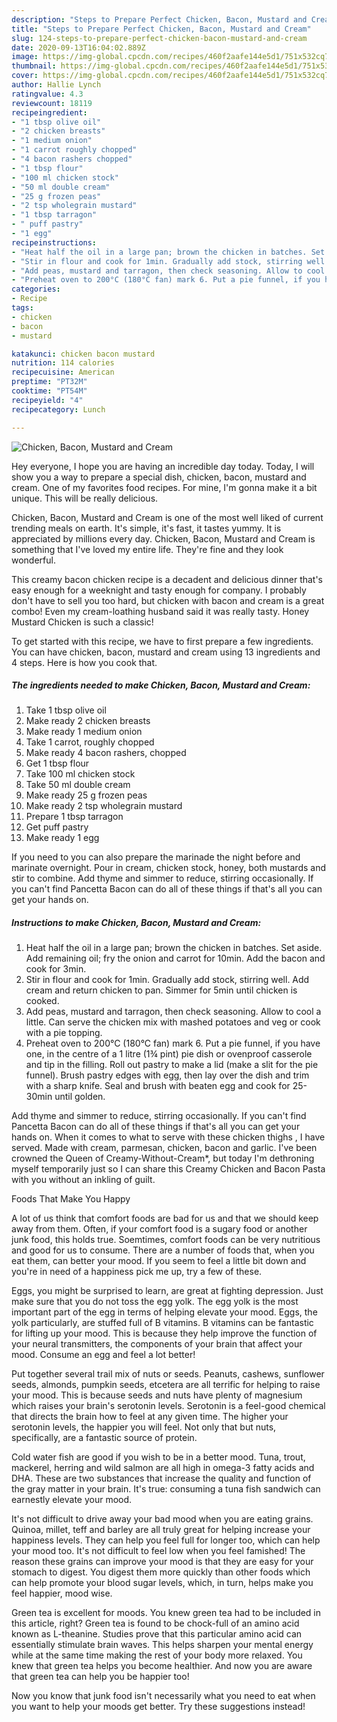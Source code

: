 ```yaml
---
description: "Steps to Prepare Perfect Chicken, Bacon, Mustard and Cream"
title: "Steps to Prepare Perfect Chicken, Bacon, Mustard and Cream"
slug: 124-steps-to-prepare-perfect-chicken-bacon-mustard-and-cream
date: 2020-09-13T16:04:02.889Z
image: https://img-global.cpcdn.com/recipes/460f2aafe144e5d1/751x532cq70/chicken-bacon-mustard-and-cream-recipe-main-photo.jpg
thumbnail: https://img-global.cpcdn.com/recipes/460f2aafe144e5d1/751x532cq70/chicken-bacon-mustard-and-cream-recipe-main-photo.jpg
cover: https://img-global.cpcdn.com/recipes/460f2aafe144e5d1/751x532cq70/chicken-bacon-mustard-and-cream-recipe-main-photo.jpg
author: Hallie Lynch
ratingvalue: 4.3
reviewcount: 18119
recipeingredient:
- "1 tbsp olive oil"
- "2 chicken breasts"
- "1 medium onion"
- "1 carrot roughly chopped"
- "4 bacon rashers chopped"
- "1 tbsp flour"
- "100 ml chicken stock"
- "50 ml double cream"
- "25 g frozen peas"
- "2 tsp wholegrain mustard"
- "1 tbsp tarragon"
- " puff pastry"
- "1 egg"
recipeinstructions:
- "Heat half the oil in a large pan; brown the chicken in batches. Set aside. Add remaining oil; fry the onion and carrot for 10min. Add the bacon and cook for 3min."
- "Stir in flour and cook for 1min. Gradually add stock, stirring well. Add cream and return chicken to pan. Simmer for 5min until chicken is cooked."
- "Add peas, mustard and tarragon, then check seasoning. Allow to cool a little. Can serve the chicken mix with mashed potatoes and veg or cook with a pie topping."
- "Preheat oven to 200°C (180°C fan) mark 6. Put a pie funnel, if you have one, in the centre of a 1 litre (1¾ pint) pie dish or ovenproof casserole and tip in the filling. Roll out pastry to make a lid (make a slit for the pie funnel). Brush pastry edges with egg, then lay over the dish and trim with a sharp knife. Seal and brush with beaten egg and cook for 25-30min until golden."
categories:
- Recipe
tags:
- chicken
- bacon
- mustard

katakunci: chicken bacon mustard 
nutrition: 114 calories
recipecuisine: American
preptime: "PT32M"
cooktime: "PT54M"
recipeyield: "4"
recipecategory: Lunch

---
```



![Chicken, Bacon, Mustard and Cream](https://img-global.cpcdn.com/recipes/460f2aafe144e5d1/751x532cq70/chicken-bacon-mustard-and-cream-recipe-main-photo.jpg)

Hey everyone, I hope you are having an incredible day today. Today, I will show you a way to prepare a special dish, chicken, bacon, mustard and cream. One of my favorites food recipes. For mine, I'm gonna make it a bit unique. This will be really delicious.

Chicken, Bacon, Mustard and Cream is one of the most well liked of current trending meals on earth. It's simple, it's fast, it tastes yummy. It is appreciated by millions every day. Chicken, Bacon, Mustard and Cream is something that I've loved my entire life. They're fine and they look wonderful.

This creamy bacon chicken recipe is a decadent and delicious dinner that&#39;s easy enough for a weeknight and tasty enough for company. I probably don&#39;t have to sell you too hard, but chicken with bacon and cream is a great combo! Even my cream-loathing husband said it was really tasty. Honey Mustard Chicken is such a classic!


To get started with this recipe, we have to first prepare a few ingredients. You can have chicken, bacon, mustard and cream using 13 ingredients and 4 steps. Here is how you cook that.

<!--inarticleads1-->

##### The ingredients needed to make Chicken, Bacon, Mustard and Cream:

1. Take 1 tbsp olive oil
1. Make ready 2 chicken breasts
1. Make ready 1 medium onion
1. Take 1 carrot, roughly chopped
1. Make ready 4 bacon rashers, chopped
1. Get 1 tbsp flour
1. Take 100 ml chicken stock
1. Take 50 ml double cream
1. Make ready 25 g frozen peas
1. Make ready 2 tsp wholegrain mustard
1. Prepare 1 tbsp tarragon
1. Get  puff pastry
1. Make ready 1 egg


If you need to you can also prepare the marinade the night before and marinate overnight. Pour in cream, chicken stock, honey, both mustards and stir to combine. Add thyme and simmer to reduce, stirring occasionally. If you can&#39;t find Pancetta Bacon can do all of these things if that&#39;s all you can get your hands on. 

<!--inarticleads2-->

##### Instructions to make Chicken, Bacon, Mustard and Cream:

1. Heat half the oil in a large pan; brown the chicken in batches. Set aside. Add remaining oil; fry the onion and carrot for 10min. Add the bacon and cook for 3min.
1. Stir in flour and cook for 1min. Gradually add stock, stirring well. Add cream and return chicken to pan. Simmer for 5min until chicken is cooked.
1. Add peas, mustard and tarragon, then check seasoning. Allow to cool a little. Can serve the chicken mix with mashed potatoes and veg or cook with a pie topping.
1. Preheat oven to 200°C (180°C fan) mark 6. Put a pie funnel, if you have one, in the centre of a 1 litre (1¾ pint) pie dish or ovenproof casserole and tip in the filling. Roll out pastry to make a lid (make a slit for the pie funnel). Brush pastry edges with egg, then lay over the dish and trim with a sharp knife. Seal and brush with beaten egg and cook for 25-30min until golden.


Add thyme and simmer to reduce, stirring occasionally. If you can&#39;t find Pancetta Bacon can do all of these things if that&#39;s all you can get your hands on. When it comes to what to serve with these chicken thighs , I have served. Made with cream, parmesan, chicken, bacon and garlic. I&#39;ve been crowned the Queen of Creamy-Without-Cream*, but today I&#39;m dethroning myself temporarily just so I can share this Creamy Chicken and Bacon Pasta with you without an inkling of guilt. 

Foods That Make You Happy


A lot of us think that comfort foods are bad for us and that we should keep away from them. Often, if your comfort food is a sugary food or another junk food, this holds true. Soemtimes, comfort foods can be very nutritious and good for us to consume. There are a number of foods that, when you eat them, can better your mood. If you seem to feel a little bit down and you're in need of a happiness pick me up, try a few of these.

Eggs, you might be surprised to learn, are great at fighting depression. Just make sure that you do not toss the egg yolk. The egg yolk is the most important part of the egg in terms of helping elevate your mood. Eggs, the yolk particularly, are stuffed full of B vitamins. B vitamins can be fantastic for lifting up your mood. This is because they help improve the function of your neural transmitters, the components of your brain that affect your mood. Consume an egg and feel a lot better!

Put together several trail mix of nuts or seeds. Peanuts, cashews, sunflower seeds, almonds, pumpkin seeds, etcetera are all terrific for helping to raise your mood. This is because seeds and nuts have plenty of magnesium which raises your brain's serotonin levels. Serotonin is a feel-good chemical that directs the brain how to feel at any given time. The higher your serotonin levels, the happier you will feel. Not only that but nuts, specifically, are a fantastic source of protein.

Cold water fish are good if you wish to be in a better mood. Tuna, trout, mackerel, herring and wild salmon are all high in omega-3 fatty acids and DHA. These are two substances that increase the quality and function of the gray matter in your brain. It's true: consuming a tuna fish sandwich can earnestly elevate your mood. 

It's not difficult to drive away your bad mood when you are eating grains. Quinoa, millet, teff and barley are all truly great for helping increase your happiness levels. They can help you feel full for longer too, which can help your mood too. It's not difficult to feel low when you feel famished! The reason these grains can improve your mood is that they are easy for your stomach to digest. You digest them more quickly than other foods which can help promote your blood sugar levels, which, in turn, helps make you feel happier, mood wise.

Green tea is excellent for moods. You knew green tea had to be included in this article, right? Green tea is found to be chock-full of an amino acid known as L-theanine. Studies prove that this particular amino acid can essentially stimulate brain waves. This helps sharpen your mental energy while at the same time making the rest of your body more relaxed. You knew that green tea helps you become healthier. And now you are aware that green tea can help you be happier too!

Now you know that junk food isn't necessarily what you need to eat when you want to help your moods get better. Try  these suggestions  instead!

